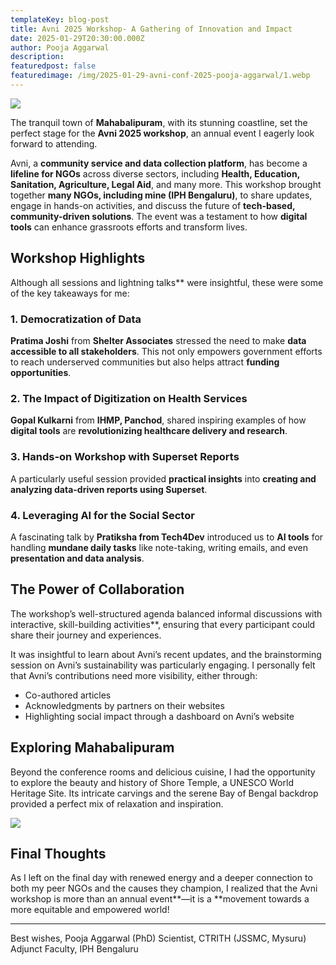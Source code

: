 ```yaml
---
templateKey: blog-post
title: Avni 2025 Workshop- A Gathering of Innovation and Impact
date: 2025-01-29T20:30:00.000Z
author: Pooja Aggarwal
description:
featuredpost: false
featuredimage: /img/2025-01-29-avni-conf-2025-pooja-aggarwal/1.webp
---
```


<div style="width: 70%">
    <img src="/img/2025-01-29-avni-conf-2025-pooja-aggarwal/1.webp">
</div><p align="center"><i></i></p>

The tranquil town of **Mahabalipuram**, with its stunning coastline, set the perfect stage for the **Avni 2025 workshop**, an annual event I eagerly look forward to attending.  

Avni, a **community service and data collection platform**, has become a **lifeline for NGOs** across diverse sectors, including **Health, Education, Sanitation, Agriculture, Legal Aid**, and many more. This workshop brought together **many NGOs, including mine (IPH Bengaluru)**, to share updates, engage in hands-on activities, and discuss the future of **tech-based, community-driven solutions**. The event was a testament to how **digital tools** can enhance grassroots efforts and transform lives.  

## Workshop Highlights  

Although all sessions and lightning talks** were insightful, these were some of the key takeaways for me:  

### **1. Democratization of Data**  
**Pratima Joshi** from **Shelter Associates** stressed the need to make **data accessible to all stakeholders**. This not only empowers government efforts to reach underserved communities but also helps attract **funding opportunities**.  

### **2. The Impact of Digitization on Health Services**  
**Gopal Kulkarni** from **IHMP, Panchod**, shared inspiring examples of how **digital tools** are **revolutionizing healthcare delivery and research**.  

### **3. Hands-on Workshop with Superset Reports**  
A particularly useful session provided **practical insights** into **creating and analyzing data-driven reports using Superset**.  

### **4. Leveraging AI for the Social Sector**  
A fascinating talk by **Pratiksha from Tech4Dev** introduced us to **AI tools** for handling **mundane daily tasks** like note-taking, writing emails, and even **presentation and data analysis**.  

## The Power of Collaboration  

The workshop’s well-structured agenda balanced informal discussions with interactive, skill-building activities**, ensuring that every participant could share their journey and experiences.  

It was insightful to learn about Avni’s recent updates, and the brainstorming session on Avni’s sustainability was particularly engaging. I personally felt that Avni’s contributions need more visibility, either through:  

- Co-authored articles
- Acknowledgments by partners on their websites
- Highlighting social impact through a dashboard on Avni’s website

## Exploring Mahabalipuram  

Beyond the conference rooms and delicious cuisine, I had the opportunity to explore the beauty and history of Shore Temple, a UNESCO World Heritage Site. Its intricate carvings and the serene Bay of Bengal backdrop provided a perfect mix of relaxation and inspiration.

<div style="width: 40%">
    <img src="/img/2025-01-29-avni-conf-2025-pooja-aggarwal/2.webp">
</div><p align="center"><i></i></p>

## Final Thoughts  

As I left on the final day with renewed energy and a deeper connection to both my peer NGOs and the causes they champion, I realized that the Avni workshop is more than an annual event**—it is a **movement towards a more equitable and empowered world!  

---  

Best wishes,
Pooja Aggarwal (PhD) 
Scientist, CTRITH (JSSMC, Mysuru)
Adjunct Faculty, IPH Bengaluru

